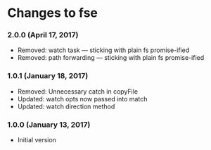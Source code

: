# Changes to fse

### 2.0.0 (April 17, 2017)

- Removed: watch task — sticking with plain fs promise-ified
- Removed: path forwarding — sticking with plain fs promise-ified

### 1.0.1 (January 18, 2017)

- Removed: Unnecessary catch in copyFile
- Updated: watch opts now passed into match
- Updated: watch direction method

### 1.0.0 (January 13, 2017)

- Initial version
